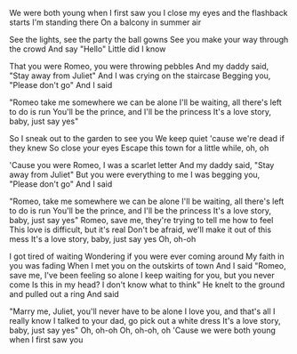 We were both young when I first saw you
I close my eyes and the flashback starts I'm standing there
On a balcony in summer air

See the lights, see the party the ball gowns
See you make your way through the crowd And say "Hello"
Little did I know

That you were Romeo, you were throwing pebbles
And my daddy said, "Stay away from Juliet"
And I was crying on the staircase Begging you, "Please don't go"
And I said

"Romeo take me somewhere we can be alone
I'll be waiting, all there's left to  do is run
You'll be the prince, and I'll be the princess
It's a love story, baby, just say yes"

So I sneak out to the garden to see you
We keep quiet 'cause we're dead if they knew So close your eyes
Escape this town for a little while, oh, oh

'Cause you were Romeo, I was a scarlet letter
And my daddy said, "Stay away from Juliet"
But you were everything to me I was begging you, "Please don't go"
And I said

"Romeo, take me somewhere we can be alone
I'll be waiting, all there's left to  do is run
You'll be the prince, and I'll be the princess
It's a love story, baby, just say yes"
Romeo, save me, they're trying to tell me  how to feel
This love is difficult, but it's real
Don't be afraid, we'll make it out of this mess
It's a love story, baby, just say yes
Oh, oh-oh

I got tired of waiting
Wondering if you were ever coming around
My faith in you was fading
When I met you on the outskirts of town
And I said
"Romeo, save me, I've been feeling so alone
I keep waiting for you, but you never come
Is this in my head? I don't know what to think"
He knelt to the ground and pulled out a ring
And said

"Marry me, Juliet, you'll never have to be alone
I love you, and that's all I really know
I talked to your dad, go pick out a white dress
It's a love story, baby, just say yes"
Oh, oh-oh
Oh, oh-oh, oh
'Cause we were both young when I first saw you

